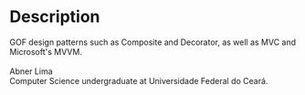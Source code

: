 # Description
GOF design patterns such as Composite and Decorator, as well as MVC and Microsoft's MVVM.</br>
</br>Abner Lima</br>
Computer Science undergraduate at Universidade Federal do Ceará.
